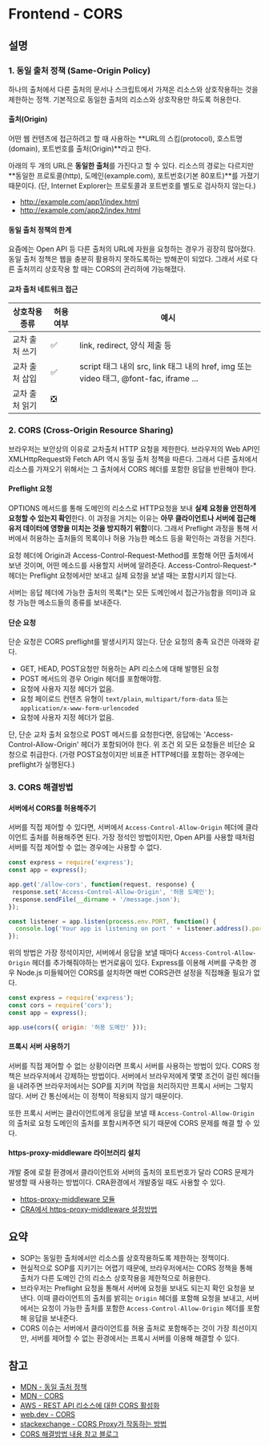 # Frontend - CORS

## 설명

### 1. 동일 출처 정책 (Same-Origin Policy)

하나의 출처에서 다른 출처의 문서나 스크립트에서 가져온 리소스와 상호작용하는 것을 제한하는 정책. 기본적으로 동일한 출처의 리소스와 상호작용만 하도록 허용한다.

#### 출처(Origin)

어떤 웹 컨텐츠에 접근하려고 할 때 사용하는 **URL의 스킴(protocol), 호스트명(domain), 포트번호를 출처(Origin)**라고 한다. 

아래의 두 개의 URL은 **동일한 출처**를 가진다고 할 수 있다. 리소스의 경로는 다르지만 **동일한 프로토콜(http), 도메인(example.com), 포트번호(기본 80포트)**를 가졌기 때문이다. (단,  Internet Explorer는 프로토콜과 포트번호를 별도로 검사하지 않는다.)

- http://example.com/app1/index.html
- http://example.com/app2/index.html

#### 동일 출처 정책의 한계

요즘에는 Open API 등 다른 출처의 URL에 자원을 요청하는 경우가 굉장히 많아졌다. 동일 출처 정책은 웹을 충분히 활용하지 못하도록하는 방해꾼이 되었다. 그래서 서로 다른 출처끼리 상호작용 할 때는 CORS의 관리하에 가능해졌다. 

#### 교차 출처 네트워크 접근

| 상호착용 종류  | 허용 여부 | 예시                                                         |
| -------------- | --------- | ------------------------------------------------------------ |
| 교차 출처 쓰기 | ✅         | link, redirect, 양식 제출 등                                 |
| 교차 출처 삽입 | ✅         | script 태그 내의 src, link 태그 내의 href, img 또는 video 태그, @font-fac, iframe ... |
| 교차 출처 읽기 | ❎         |                                                              |



### 2. CORS (Cross-Origin Resource Sharing)

브라우저는 보안상의 이유로 교차출처 HTTP  요청을 제한한다. 브라우저의 Web API인 XMLHttpRequest와 Fetch API 역시 동일 출처 정책을 따른다. 그래서 다른 출처에서 리소스를 가져오기 위해서는 그 출처에서 CORS 헤더를 포함한 응답을 반환해야 한다.

#### Preflight 요청

OPTIONS 메서드를 통해 도메인의 리소스로 HTTP요청을 보내 **실제 요청을 안전하게 요청할 수 있는지 확인**한다. 이 과정을 거치는 이유는 **아무 클라이언트나 서버에 접근해 유저 데이터에 영향을 미치는 것을 방지하기 위함**이다. 그래서 Preflight 과정을 통해 서버에서 허용하는 출처들의 목록이나 허용 가능한 메소드 등을 확인하는 과정을 거친다.

요청 헤더에 Origin과 Access-Control-Request-Method를 포함해 어떤 출처에서 보낸 것이며, 어떤 메소드를 사용할지 서버에 알려준다. Access-Control-Request-* 헤더는 Preflight 요청에서만 보내고 실제 요청을 보낼 때는 포함시키지 않는다.

서버는 응답 헤더에 가능한 출처의 목록(*는 모든 도메인에서 접근가능함을 의미)과 요청 가능한 메소드들의 종류를 보내준다.

#### 단순 요청

단순 요청은 CORS preflight를 발생시키지 않는다. 단순 요청의 충족 요건은 아래와 같다.

- GET, HEAD, POST요청만 허용하는 API 리소스에 대해 발행된 요청
- POST 메서드의 경우 Origin 헤더를 포함해야함.
- 요청에 사용자 지정 헤더가 없음.
- 요청 페이로드 컨텐츠 유형이 `text/plain`, `multipart/form-data` 또는 `application/x-www-form-urlencoded`
- 요청에 사용자 지정 헤더가 없음.

단, 단순 교차 출처 요청으로 POST 메서드를 요청한다면, 응답에는 'Access-Control-Allow-Origin' 헤더가 포함되어야 한다. 위 조건 외 모든 요청들은 비단순 요청으로 취급한다. (가령 POST요청이지만 비표준 HTTP헤더를 포함하는 경우에는 preflight가 실행된다.)



### 3. CORS 해결방법

#### 서버에서 CORS를 허용해주기

서버를 직접 제어할 수 있다면, 서버에서 `Access-Control-Allow-Origin` 헤더에 클라이언트 출처를 허용해주면 된다. 가장 정석인 방법이지만, Open API를 사용할 때처럼 서버를 직접 제어할 수 없는 경우에는 사용할 수 없다.

```javascript
const express = require('express');
const app = express();

app.get('/allow-cors', function(request, response) {
 response.set('Access-Control-Allow-Origin', '허용 도메인');
 response.sendFile(__dirname + '/message.json');
});

const listener = app.listen(process.env.PORT, function() {
  console.log('Your app is listening on port ' + listener.address().port);
});
```

위의 방법은 가장 정석이지만, 서버에서 응답을 보낼 때마다 `Access-Control-Allow-Origin` 헤더를 추가해줘야하는 번거로움이 있다. Express를 이용해 서버를 구축한 경우 Node.js 미들웨어인 CORS를 설치하면 매번 CORS관련 설정을 직접해줄 필요가 없다.

```javascript
const express = require('express');
const cors = require('cors');
const app = express();

app.use(cors({ origin: '허용 도메인' }));
```

#### 프록시 서버 사용하기

서버를 직접 제어할 수 없는 상황이라면 프록시 서버를 사용하는 방법이 있다. CORS 정책은 브라우저에서 강제하는 방법이다. 서버에서 브라우저에게 몇몇 조건이 걸린 헤더들을 내려주면 브라우저에서는 SOP를 지키며 작업을 처리하지만 프록시 서버는 그렇지 않다. 서버 간 통신에서는 이 정책이 적용되지 않기 때문이다.

또한 프록시 서버는 클라이언트에게 응답을 보낼 때 `Access-Control-Allow-Origin`의 출처로 요청 도메인의 출처를 포함시켜주면 되기 때문에 CORS 문제를 해결 할 수 있다.

#### https-proxy-middleware 라이브러리 설치

개발 중에 로컬 환경에서 클라이언트와 서버의 출처의 포트번호가 달라 CORS 문제가 발생할 때 사용하는 방법이다. CRA환경에서 개발중일 때도 사용할 수 있다.

- [https-proxy-middleware 모듈](https://github.com/chimurai/http-proxy-middleware#readme)
- [CRA에서 https-proxy-middleware 설정방법](https://create-react-app.dev/docs/proxying-api-requests-in-development/)



## 요약

- SOP는 동일한 출처에서만 리소스를 상호작용하도록 제한하는 정책이다.
- 현실적으로 SOP를 지키기는 어렵기 때문에, 브라우저에서는 CORS 정책을 통해 출처가 다른 도메인 간의 리소스 상호작용을 제한적으로 허용한다.
- 브라우저는 Preflight 요청을 통해서 서버에 요청을 보내도 되는지 확인 요청을 보낸다. 이때 클라이언트의 출처를 밝히는 `Origin` 헤더를 포함해 요청을 보내고, 서버에서는 요청이 가능한 출처를 포함한 `Access-Control-Allow-Origin` 헤더를 포함해 응답을 보내준다.
- CORS 이슈는 서버에서 클라이언트를 허용 출처로 포함해주는 것이 가장 최선이지만, 서버를 제어할 수 없는 환경에서는 프록시 서버를 이용해 해결할 수 있다.

## 참고
- [MDN - 동일 출처 정책](https://developer.mozilla.org/ko/docs/Web/Security/Same-origin_policy)
- [MDN - CORS](https://developer.mozilla.org/ko/docs/Web/HTTP/CORS)
- [AWS - REST API 리소스에 대한 CORS 활성화](https://docs.aws.amazon.com/ko_kr/apigateway/latest/developerguide/how-to-cors.html)
- [web.dev - CORS](https://web.dev/cross-origin-resource-sharing/)
- [stackexchange - CORS Proxy가 작동하는 방법](https://security.stackexchange.com/questions/191737/how-do-cors-proxy-websites-work)
- [CORS 해결방법 내용 참고 블로그](https://xiubindev.tistory.com/115)

